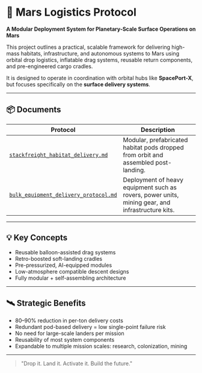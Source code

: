 # 🚀 Mars Logistics Protocol

**A Modular Deployment System for Planetary-Scale Surface Operations on Mars**

This project outlines a practical, scalable framework for delivering high-mass habitats, infrastructure, and autonomous systems to Mars using orbital drop logistics, inflatable drag systems, reusable return components, and pre-engineered cargo cradles.  

It is designed to operate in coordination with orbital hubs like **SpacePort-X**, but focuses specifically on the **surface delivery systems**.

---

## 📦 Documents

| Protocol | Description |
|----------|-------------|
| [`stackfreight_habitat_delivery.md`](./stackfreight_habitat_delivery.md) | Modular, prefabricated habitat pods dropped from orbit and assembled post-landing. |
| [`bulk_equipment_delivery_protocol.md`](./bulk_equipment_delivery_protocol.md) | Deployment of heavy equipment such as rovers, power units, mining gear, and infrastructure kits. |

---

## 💡 Key Concepts

- Reusable balloon-assisted drag systems
- Retro-boosted soft-landing cradles
- Pre-pressurized, AI-equipped modules
- Low-atmosphere compatible descent designs
- Fully modular + self-assembling architecture

---

## 🛰️ Strategic Benefits

- 80–90% reduction in per-ton delivery costs  
- Redundant pod-based delivery = low single-point failure risk  
- No need for large-scale landers per mission  
- Reusability of most system components  
- Expandable to multiple mission scales: research, colonization, mining  

---

> "Drop it. Land it. Activate it. Build the future."
